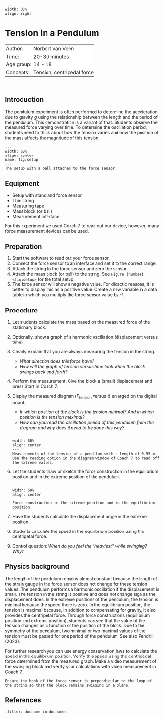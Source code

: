 ```{figure} ../../figures/ready.png
---
width: 35%
align: right
```


# Tension in a Pendulum

<table style="width: 100%; border-collapse: collapse; border: none;">
    <tr style="background-color: white;"> 
        <td style="text-align: left; padding: 3px; border: none;">Author:</td>
        <td style="text-align: left; padding: 3px; border: none;">Norbert van Veen</td>
    </tr>
    <tr style="background-color: white;">
        <td style="text-align: left; padding: 3px; border: none;">Time:</td>
        <td style="text-align: left; padding: 3px; border: none;">20-30 minutes</td>
    </tr>
    <tr style="background-color: white;">
        <td style="text-align: left; padding: 3px; border: none;">Age group:</td>
        <td style="text-align: left; padding: 3px; border: none;">14 - 18</td>
    </tr>
    <tr style="background-color: white;">
        <td style="text-align: left; padding: 3px; border: none;">Concepts:</td>
        <td style="text-align: left; padding: 3px; border: none;">Tension, centripedal force</td>
    </tr>
</table><br>

## Introduction
The pendulum experiment is often performed to determine the acceleration due to gravity $g$  using the relationship between the length and the period of the pendulum. This demonstration is a variant of that. Students observe the measured force varying over time. To determine the oscillation period, students need to think about how the tension varies and how the position of the mass affects the magnitude of this tension.
```{figure} demo66_figure1.JPG
---
width: 50%
align: center
name: fig:setup
---
The setup with a ball attached to the force sensor.
```

## Equipment
- Setup with stand and force sensor
- Thin string
- Measuring tape
- Mass block (or ball)
- Measurement interface

For this experiment we used Coach 7 to read out our device, however, many force measurement devices can be used. 

## Preparation
1. Start the software to read out your force sensor.
2. Connect the force sensor to an interface and set it to the correct range. 
3. Attach the string to the force sensor and zero the sensor. 
4. Attach the mass block (or ball) to the string. See  `Figure {number} <fig:setup>` for the total setup.
5. The force sensor will show a negative value. For didactic reasons, it is better to display this as a positive value. Create a new variable in a data table in which you multiply the force sensor value by -1.

## Procedure
1. Let students calculate the mass based on the measured force of the stationary block.
2. Optionally, show a graph of a harmonic oscillation (displacement versus time).
3. Clearly explain that you are always measuring the tension in the string.
    -  *What direction does this force have?*
    - *How will the graph of tension versus time look when the block swings back and forth?*
4. Perform the measurement. Give the block a (small) displacement and press Start in Coach 7.
5. Display the measured diagram ($F_{\text{tension}}$ versus $t$) enlarged on the digital board.
    - *In which position of the block is the tension minimal? And in which position is the tension maximal?*
    - *How can you read the oscillation period of this pendulum from the diagram and why does it need to be done this way?*
    ```{figure} demo66_figure2.JPEG
    ---
    width: 60%
    align: center
    ---
    Measurements of the tension of a pendulum with a length of 0.55 m. Use the reading option in the diagram window of Coach 7 to read off the extreme values.
    ```

6. Let the students draw or sketch the force construction in the equilibrium position and in the extreme position of the pendulum.
    ```{figure} demo66_figure3.png
    ---
    width: 60%
    align: center
    ---
    Force construction in the extreme position and in the equilibrium position.
    ```
7. Have the students calculate the displacement angle in the extreme position.
8. Students calculate the speed in the equilibrium position using the centripetal force.
8. Control question: *When do you feel the "heaviest" while swinging? Why?*


## Physics background
The length of the pendulum remains almost constant because the length of the strain gauge in the force sensor does not change for these tension values. The pendulum performs a harmonic oscillation if the displacement is small. The tension in the string is positive and does not change sign as the displacement does. In the extreme positions of the pendulum, the tension is minimal because the speed there is zero. In the equilibrium position, the tension is maximal because, in addition to compensating for gravity, it also provides the centripetal force. Through force constructions (equilibrium position and extreme position), students can see that the value of the tension changes as a function of the position of the block. Due to the symmetry of the pendulum, two minimal or two maximal values of the tension must be passed for one period of the pendulum. See also Pendrill (2023).

For further research you can use energy conservation laws to calculate the speed in the equilibrium position. Verify this speed using the centripedal force determined from the measured graph. Make a video measurement of the swinging block and verify your calculations with video measurement in Coach 7.
```{tip}
Ensure the hook of the force sensor is perpendicular to the loop of the string so that the block remains swinging in a plane.
```


## References
```{bibliography}
:filter: docname in docnames
```